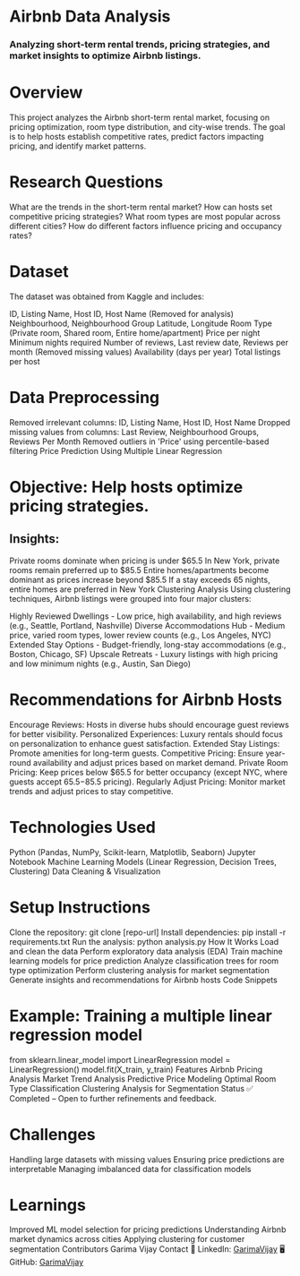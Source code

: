 # Airbnb Data Analysis
### Analyzing short-term rental trends, pricing strategies, and market insights to optimize Airbnb listings.

# Overview
This project analyzes the Airbnb short-term rental market, focusing on pricing optimization, room type distribution, and city-wise trends. The goal is to help hosts establish competitive rates, predict factors impacting pricing, and identify market patterns.

# Research Questions
What are the trends in the short-term rental market?
How can hosts set competitive pricing strategies?
What room types are most popular across different cities?
How do different factors influence pricing and occupancy rates?
# Dataset
The dataset was obtained from Kaggle and includes:

ID, Listing Name, Host ID, Host Name (Removed for analysis)
Neighbourhood, Neighbourhood Group
Latitude, Longitude
Room Type (Private room, Shared room, Entire home/apartment)
Price per night
Minimum nights required
Number of reviews, Last review date, Reviews per month (Removed missing values)
Availability (days per year)
Total listings per host
# Data Preprocessing
Removed irrelevant columns: ID, Listing Name, Host ID, Host Name
Dropped missing values from columns: Last Review, Neighbourhood Groups, Reviews Per Month
Removed outliers in 'Price' using percentile-based filtering
Price Prediction Using Multiple Linear Regression

# Objective: Help hosts optimize pricing strategies.

## Insights:

Private rooms dominate when pricing is under $65.5
In New York, private rooms remain preferred up to $85.5
Entire homes/apartments become dominant as prices increase beyond $85.5
If a stay exceeds 65 nights, entire homes are preferred in New York
Clustering Analysis
Using clustering techniques, Airbnb listings were grouped into four major clusters:

Highly Reviewed Dwellings - Low price, high availability, and high reviews (e.g., Seattle, Portland, Nashville)
Diverse Accommodations Hub - Medium price, varied room types, lower review counts (e.g., Los Angeles, NYC)
Extended Stay Options - Budget-friendly, long-stay accommodations (e.g., Boston, Chicago, SF)
Upscale Retreats - Luxury listings with high pricing and low minimum nights (e.g., Austin, San Diego)

# Recommendations for Airbnb Hosts
Encourage Reviews: Hosts in diverse hubs should encourage guest reviews for better visibility.
Personalized Experiences: Luxury rentals should focus on personalization to enhance guest satisfaction.
Extended Stay Listings: Promote amenities for long-term guests.
Competitive Pricing: Ensure year-round availability and adjust prices based on market demand.
Private Room Pricing: Keep prices below $65.5 for better occupancy (except NYC, where guests accept $65.5-$85.5 pricing).
Regularly Adjust Pricing: Monitor market trends and adjust prices to stay competitive.
# Technologies Used
Python (Pandas, NumPy, Scikit-learn, Matplotlib, Seaborn)
Jupyter Notebook
Machine Learning Models (Linear Regression, Decision Trees, Clustering)
Data Cleaning & Visualization

# Setup Instructions
Clone the repository: git clone [repo-url]
Install dependencies: pip install -r requirements.txt
Run the analysis: python analysis.py
How It Works
Load and clean the data
Perform exploratory data analysis (EDA)
Train machine learning models for price prediction
Analyze classification trees for room type optimization
Perform clustering analysis for market segmentation
Generate insights and recommendations for Airbnb hosts
Code Snippets
# Example: Training a multiple linear regression model
from sklearn.linear_model import LinearRegression
model = LinearRegression()
model.fit(X_train, y_train)
Features
Airbnb Pricing Analysis
Market Trend Analysis
Predictive Price Modeling
Optimal Room Type Classification
Clustering Analysis for Segmentation
Status
✅ Completed – Open to further refinements and feedback.

# Challenges
Handling large datasets with missing values
Ensuring price predictions are interpretable
Managing imbalanced data for classification models

# Learnings
Improved ML model selection for pricing predictions
Understanding Airbnb market dynamics across cities
Applying clustering for customer segmentation
Contributors
Garima Vijay
Contact
🔗 LinkedIn: [GarimaVijay]([url](https://www.linkedin.com/in/garimavijay02/))
🖥 GitHub: [GarimaVijay]([url](https://github.com/GarimaVijay92))
